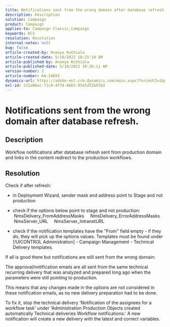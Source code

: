 ```yaml
---
title: Notifications sent from the wrong domain after database refresh.
description: Description
solution: Campaign
product: Campaign
applies-to: Campaign Classic,Campaign
keywords: KCS
resolution: Resolution
internal-notes: null
bug: false
article-created-by: Ananya Kuthiala
article-created-date: 5/10/2022 10:25:10 AM
article-published-by: Ananya Kuthiala
article-published-date: 5/10/2022 10:26:11 AM
version-number: 2
article-number: KA-14693
dynamics-url: https://adobe-ent.crm.dynamics.com/main.aspx?forceUCI=1&pagetype=entityrecord&etn=knowledgearticle&id=a653ed74-4bd0-ec11-a7b5-0022480a8e40
exl-id: 232a06ac-71c9-4f7d-8663-95e5d32b556d
---
```

# Notifications sent from the wrong domain after database refresh.

## Description


Workflow notifications after database refresh sent from production domain and links in the content redirect to the production workflows.


## Resolution


Check if after refresh:

- in Deployment Wizard, sender mask and address point to Stage and not production

- check if the options below point to stage and not production:
       NmsDelivery_FromAddressMasks
       NmsDelivery_ErrorAddressMasks
       NmsServer_URL
       NmsServer_IntranetURL

- check if the notification templates have the "From" field empty - if they do, they will pick up the options values. Templates must be found under [!UICONTROL Administration] - Campaign Management - Technical Delivery templates.



If all is good there but notifications are still sent from the wrong domain:

The approval/notification emails are all sent from the same technical recurring delivery that was analyzed and prepared long ago when the parameters were still pointing to production.

This means that any changes made in the options are not considered in these notification emails, as no new delivery preparation had to be done.

To fix it, stop the technical delivery 'Notification of the assignees for a workflow task' under 'Administration  Production  Objects created automatically  Technical deliveries  Workflow notifications.' A new notification will create a new delivery with the latest and correct variables.
